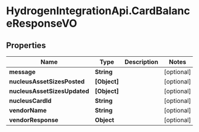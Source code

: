 # HydrogenIntegrationApi.CardBalanceResponseVO

## Properties
Name | Type | Description | Notes
------------ | ------------- | ------------- | -------------
**message** | **String** |  | [optional] 
**nucleusAssetSizesPosted** | **[Object]** |  | [optional] 
**nucleusAssetSizesUpdated** | **[Object]** |  | [optional] 
**nucleusCardId** | **String** |  | [optional] 
**vendorName** | **String** |  | [optional] 
**vendorResponse** | **Object** |  | [optional] 


